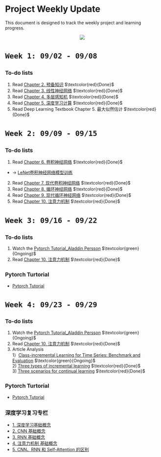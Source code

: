 # Project Weekly Update
This document is designed to track the weekly project and learning progress.

<p align="center">
  <img src="https://github.com/user-attachments/assets/83dfcfbb-2c44-414b-bc2d-6fa49f481e0d" />
</p>

# `Week 1: 09/02 - 09/08`

## <sub> To-do lists
1. Read [Chapter 2. 预备知识](https://zh-v2.d2l.ai/chapter_preliminaries/index.html)  $\textcolor{red}{Done}$ 
2. Read [Chapter 3. 线性神经网络](https://zh-v2.d2l.ai/chapter_linear-networks/index.html)  $\textcolor{red}{Done}$ 
3. Read [Chapter 4. 多层感知机](https://zh-v2.d2l.ai/chapter_multilayer-perceptrons/index.html)  $\textcolor{red}{Done}$ 
4. Read [Chapter 5. 深度学习计算](https://zh-v2.d2l.ai/chapter_deep-learning-computation/index.html)  $\textcolor{red}{Done}$ 
5. Read Deep Learning Textbook Chapter 5. 最大似然估计  $\textcolor{red}{Done}$ 

# `Week 2: 09/09 - 09/15`

## <sub> To-do lists
1. Read [Chapter 6. 卷积神经网络](https://zh-v2.d2l.ai/chapter_convolutional-neural-networks/index.html) $\textcolor{red}{Done}$ 
- &rarr; [LeNet卷积神经网络模型训练]()
2. Read [Chapter 7. 现代卷积神经网络](https://zh-v2.d2l.ai/chapter_convolutional-modern/index.html) $\textcolor{red}{Done}$  
3. Read [Chapter 8. 循环神经网络](https://zh-v2.d2l.ai/chapter_recurrent-neural-networks/index.html)  $\textcolor{red}{Done}$ 
4. Read [Chapter 9. 现代循环神经网络](https://zh-v2.d2l.ai/chapter_recurrent-modern/index.html)  $\textcolor{red}{Done}$ 
5. Read [Chapter 10. 注意力机制](https://zh-v2.d2l.ai/chapter_attention-mechanisms/index.html)  $\textcolor{red}{Done}$ 

# `Week 3: 09/16 - 09/22`

## <sub> To-do lists
1. Watch the [Pytorch Tutorial_Aladdin Persson](https://www.youtube.com/watch?v=2S1dgHpqCdk&list=PLhhyoLH6IjfxeoooqP9rhU3HJIAVAJ3Vz) $\textcolor{green}{Ongoing}$ 
2. Read [Chapter 10. 注意力机制](https://zh-v2.d2l.ai/chapter_attention-mechanisms/index.html)  $\textcolor{red}{Done}$ 

## <sub> Pytorch Turtorial
- [Pytorch Tutorial](https://github.com/RenaissanceT/Continual-Learning-for-Time-Series-Survey-and-Evaluation/tree/main/Pytorch%20Tutorial)

# `Week 4: 09/23 - 09/29`

## <sub> To-do lists
1. Watch the [Pytorch Tutorial_Aladdin Persson](https://www.youtube.com/watch?v=2S1dgHpqCdk&list=PLhhyoLH6IjfxeoooqP9rhU3HJIAVAJ3Vz) $\textcolor{green}{Ongoing}$ 
2. Read [Chapter 10. 注意力机制](https://zh-v2.d2l.ai/chapter_attention-mechanisms/index.html)  $\textcolor{red}{Done}$ 
3. Article Analysis <Br/>
   1）[Class-incremental Learning for Time Series: Benchmark and Evaluation](https://arxiv.org/abs/2402.12035) $\textcolor{green}{Ongoing}$  <Br/>
   2) [Three types of incremental learning](https://www.nature.com/articles/s42256-022-00568-3)   $\textcolor{red}{Done}$   <Br/>
   3) [Three scenarios for continual learning](https://arxiv.org/abs/1904.07734)   $\textcolor{red}{Done}$   <Br/>

## <sub> Pytorch Turtorial
- [Pytorch Tutorial](https://github.com/RenaissanceT/Continual-Learning-for-Time-Series-Survey-and-Evaluation/tree/main/Pytorch%20Tutorial)

## <sub> 深度学习复习专栏
- [1. 深度学习基础概念](https://github.com/RenaissanceT/Continual_Learning_for_Time_Series_Survey_and_Evaluation/blob/main/Project%20Progress/1.%20%E6%B7%B1%E5%BA%A6%E5%AD%A6%E4%B9%A0%E5%9F%BA%E7%A1%80%E6%A6%82%E5%BF%B5.md)
- [2. CNN 基础概念](https://github.com/RenaissanceT/Continual_Learning_for_Time_Series_Survey_and_Evaluation/blob/main/Project%20Progress/2.%20CNN%20%E5%9F%BA%E7%A1%80%E6%A6%82%E5%BF%B5.md)
- [3. RNN 基础概念](https://github.com/RenaissanceT/Continual_Learning_for_Time_Series_Survey_and_Evaluation/blob/main/Project%20Progress/3.%20RNN%20%E5%9F%BA%E7%A1%80%E6%A6%82%E5%BF%B5.md)
- [4. 注意力机制 基础概念](https://github.com/RenaissanceT/Continual_Learning_for_Time_Series_Survey_and_Evaluation/blob/main/Project%20Progress/4.%20%E6%B3%A8%E6%84%8F%E5%8A%9B%E6%9C%BA%E5%88%B6%20%E5%9F%BA%E7%A1%80%E6%A6%82%E5%BF%B5.md)
- [5. CNN、RNN 和 Self-Attention 的区别](https://github.com/RenaissanceT/Continual_Learning_for_Time_Series_Survey_and_Evaluation/blob/main/Project%20Progress/5.%20CNN%E3%80%81RNN%20%E5%92%8C%20Self-Attention%20%E7%9A%84%E5%8C%BA%E5%88%AB.md)



